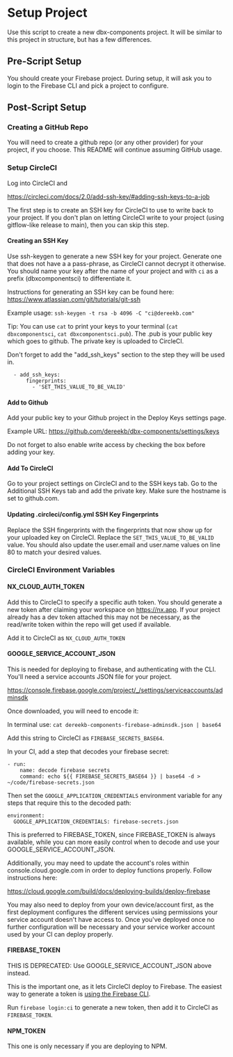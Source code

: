 # Setup Project
Use this script to create a new dbx-components project. It will be similar to this project in structure, but has a few differences.

## Pre-Script Setup
You should create your Firebase project. During setup, it will ask you to login to the Firebase CLI and pick a project to configure.

## Post-Script Setup
### Creating a GitHub Repo
You will need to create a github repo (or any other provider) for your project, if you choose. This README will continue assuming GitHub usage.

### Setup CircleCI
Log into CircleCI and 

https://circleci.com/docs/2.0/add-ssh-key/#adding-ssh-keys-to-a-job

The first step is to create an SSH key for CircleCI to use to write back to your project. If you don't plan on letting CircleCI write to your project (using gitflow-like release to main), then you can skip this step.

#### Creating an SSH Key
Use ssh-keygen to generate a new SSH key for your project. Generate one that does not have a a pass-phrase, as CircleCI cannot decrypt it otherwise. You should name your key after the name of your project and with `ci` as a prefix (dbxcomponentsci) to differentiate it.

Instructions for generating an SSH key can be found here: https://www.atlassian.com/git/tutorials/git-ssh

Example usage: `ssh-keygen -t rsa -b 4096 -C "ci@dereekb.com"`

Tip: You can use `cat` to print your keys to your terminal (`cat dbxcomponentsci`, `cat dbxcomponentsci.pub`). The .pub is your public key which goes to github. The private key is uploaded to CircleCI.

Don't forget to add the "add_ssh_keys" section to the step they will be used in.

```
  - add_ssh_keys:
      fingerprints:
        - 'SET_THIS_VALUE_TO_BE_VALID'
```

#### Add to Github
Add your public key to your Github project in the Deploy Keys settings page. 

Example URL: https://github.com/dereekb/dbx-components/settings/keys

Do not forget to also enable write access by checking the box before adding your key.

#### Add To CircleCI
Go to your project settings on CircleCI and to the SSH keys tab. Go to the Additional SSH Keys tab and add the private key. Make sure the hostname is set to github.com.

#### Updating .circleci/config.yml SSH Key Fingerprints
Replace the SSH fingerprints with the fingerprints that now show up for your uploaded key on CircleCI. Replace the `SET_THIS_VALUE_TO_BE_VALID` value. You should also update the user.email and user.name values on line 80 to match your desired values.

### CircleCI Environment Variables
#### NX_CLOUD_AUTH_TOKEN
Add this to CircleCI to specify a specific auth token. You should generate a new token after claiming your workspace on https://nx.app. If your project already has a dev token attached this may not be necessary, as the read/write token within the repo will get used if available.

Add it to CircleCI as `NX_CLOUD_AUTH_TOKEN`

#### GOOGLE_SERVICE_ACCOUNT_JSON
This is needed for deploying to firebase, and authenticating with the CLI. You'll need a service accounts JSON file for your project.

https://console.firebase.google.com/project/_/settings/serviceaccounts/adminsdk

Once downloaded, you will need to encode it:

In terminal use: `cat dereekb-components-firebase-adminsdk.json | base64`

Add this string to CircleCI as `FIREBASE_SECRETS_BASE64`.

In your CI, add a step that decodes your firebase secret:

```
- run:
    name: decode firebase secrets
    command: echo ${{ FIREBASE_SECRETS_BASE64 }} | base64 -d > ~/code/firebase-secrets.json 
```

Then set the `GOOGLE_APPLICATION_CREDENTIALS` environment variable for any steps that require this to the decoded path:

```
environment:
  GOOGLE_APPLICATION_CREDENTIALS: firebase-secrets.json
```

This is preferred to FIREBASE_TOKEN, since FIREBASE_TOKEN is always available, while you can more easily control when to decode and use your GOOGLE_SERVICE_ACCOUNT_JSON.

Additionally, you may need to update the account's roles within console.cloud.google.com in order to deploy functions properly. Follow instructions here:

https://cloud.google.com/build/docs/deploying-builds/deploy-firebase

You may also need to deploy from your own device/account first, as the first deployment configures the different services using permissions your service account doesn't have access to. Once you've deployed once no further configuration will be necessary and your service worker account used by your CI can deploy properly.

#### FIREBASE_TOKEN
THIS IS DEPRECATED: Use GOOGLE_SERVICE_ACCOUNT_JSON above instead.

This is the important one, as it lets CircleCI deploy to Firebase. The easiest way to generate a token is [using the Firebase CLI](https://github.com/firebase/firebase-tools#using-with-ci-systems).

Run `firebase login:ci` to generate a new token, then add it to CircleCI as `FIREBASE_TOKEN`.

#### NPM_TOKEN
This one is only necessary if you are deploying to NPM.
